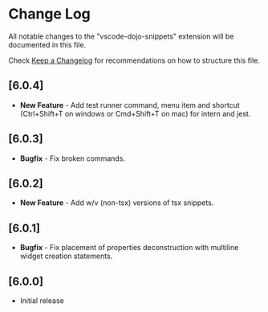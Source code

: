 # Change Log

All notable changes to the "vscode-dojo-snippets" extension will be documented in this file.

Check [Keep a Changelog](http://keepachangelog.com/) for recommendations on how to structure this file.

## [6.0.4]

- **New Feature** - Add test runner command, menu item and shortcut (Ctrl+Shift+T on windows or Cmd+Shift+T on mac) for intern and jest.

## [6.0.3]

- **Bugfix** - Fix broken commands.

## [6.0.2]

- **New Feature** - Add w/v (non-tsx) versions of tsx snippets.

## [6.0.1]

- **Bugfix** - Fix placement of properties deconstruction with multiline widget creation statements.

## [6.0.0]

- Initial release